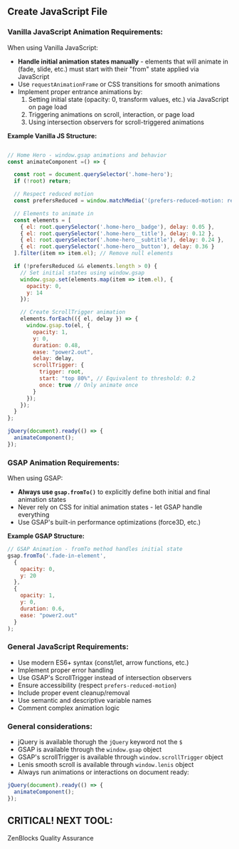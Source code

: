 ## Create JavaScript File

### Vanilla JavaScript Animation Requirements:
When using Vanilla JavaScript:
- **Handle initial animation states manually** - elements that will animate in (fade, slide, etc.) must start with their "from" state applied via JavaScript
- Use `requestAnimationFrame` or CSS transitions for smooth animations
- Implement proper entrance animations by:
  1. Setting initial state (opacity: 0, transform values, etc.) via JavaScript on page load
  2. Triggering animations on scroll, interaction, or page load
  3. Using intersection observers for scroll-triggered animations

**Example Vanilla JS Structure:**
```javascript

// Home Hero - window.gsap animations and behavior
const animateComponent =() => {

  const root = document.querySelector('.home-hero');
  if (!root) return;

  // Respect reduced motion
  const prefersReduced = window.matchMedia('(prefers-reduced-motion: reduce)').matches;

  // Elements to animate in
  const elements = [
    { el: root.querySelector('.home-hero__badge'), delay: 0.05 },
    { el: root.querySelector('.home-hero__title'), delay: 0.12 },
    { el: root.querySelector('.home-hero__subtitle'), delay: 0.24 },
    { el: root.querySelector('.home-hero__button'), delay: 0.36 }
  ].filter(item => item.el); // Remove null elements

  if (!prefersReduced && elements.length > 0) {
    // Set initial states using window.gsap
    window.gsap.set(elements.map(item => item.el), {
      opacity: 0,
      y: 14
    });

    // Create ScrollTrigger animation
    elements.forEach(({ el, delay }) => {
      window.gsap.to(el, {
        opacity: 1,
        y: 0,
        duration: 0.48,
        ease: "power2.out",
        delay: delay,
        scrollTrigger: {
          trigger: root,
          start: "top 80%", // Equivalent to threshold: 0.2
          once: true // Only animate once
        }
      });
    });
  }
};

jQuery(document).ready(() => {
  animateComponent();
});
```

### GSAP Animation Requirements:
When using GSAP:
- **Always use `gsap.fromTo()`** to explicitly define both initial and final animation states
- Never rely on CSS for initial animation states - let GSAP handle everything
- Use GSAP's built-in performance optimizations (force3D, etc.)

**Example GSAP Structure:**
```javascript
// GSAP Animation - fromTo method handles initial state
gsap.fromTo('.fade-in-element', 
  { 
    opacity: 0, 
    y: 20 
  },
  { 
    opacity: 1, 
    y: 0, 
    duration: 0.6, 
    ease: "power2.out" 
  }
);
```

### General JavaScript Requirements:
- Use modern ES6+ syntax (const/let, arrow functions, etc.)
- Implement proper error handling
- Use GSAP's ScrollTrigger instead of intersection observers
- Ensure accessibility (respect `prefers-reduced-motion`)
- Include proper event cleanup/removal
- Use semantic and descriptive variable names
- Comment complex animation logic

### General considerations:
- jQuery is available thorugh the ``jQuery`` keyword not the ``$``
- GSAP is available through the ``window.gsap`` object
- GSAP's scrollTrigger is available through ``window.scrollTrigger`` object
- Lenis smooth scroll is available through ``window.lenis`` object
- Always run animations or interactions on document ready:
```javascript
jQuery(document).ready(() => {
  animateComponent();
});
```

## **CRITICAL! NEXT TOOL:**
ZenBlocks Quality Assurance